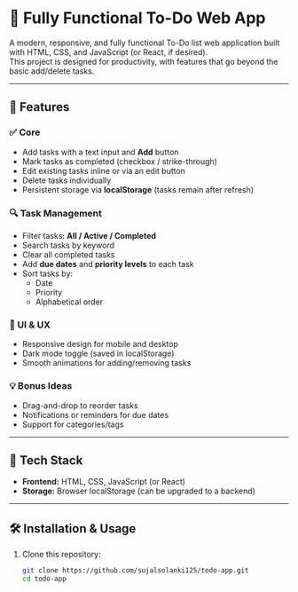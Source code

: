 # 📝 Fully Functional To-Do Web App

A modern, responsive, and fully functional To-Do list web application built with HTML, CSS, and JavaScript (or React, if desired).  
This project is designed for productivity, with features that go beyond the basic add/delete tasks.

---

## 🚀 Features

### ✅ Core
- Add tasks with a text input and **Add** button
- Mark tasks as completed (checkbox / strike-through)
- Edit existing tasks inline or via an edit button
- Delete tasks individually
- Persistent storage via **localStorage** (tasks remain after refresh)

### 🔍 Task Management
- Filter tasks: **All / Active / Completed**
- Search tasks by keyword
- Clear all completed tasks
- Add **due dates** and **priority levels** to each task
- Sort tasks by:
  - Date
  - Priority
  - Alphabetical order

### 🎨 UI & UX
- Responsive design for mobile and desktop
- Dark mode toggle (saved in localStorage)
- Smooth animations for adding/removing tasks

### 💡 Bonus Ideas
- Drag-and-drop to reorder tasks
- Notifications or reminders for due dates
- Support for categories/tags

---

## 📂 Tech Stack
- **Frontend:** HTML, CSS, JavaScript (or React)
- **Storage:** Browser localStorage (can be upgraded to a backend)

---

## 🛠 Installation & Usage

1. Clone this repository:
   ```bash
   git clone https://github.com/sujalsolanki125/todo-app.git
   cd todo-app

